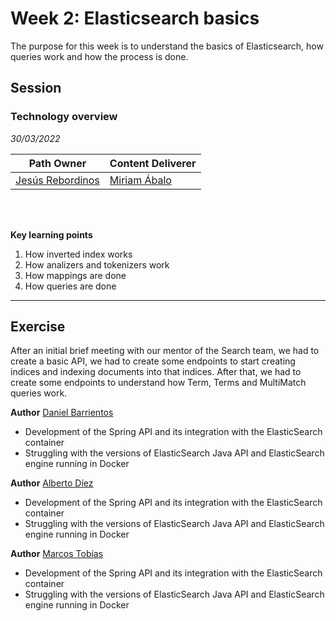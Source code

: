 # Week 2: Elasticsearch basics
The purpose for this week is to understand the basics of Elasticsearch, how queries work and how the process is done.

## Session
### Technology overview

*30/03/2022*

 **Path Owner** | **Content Deliverer** | 
| --- | --- | 
| [Jesús Rebordinos](https://github.com/jesus-rebor) | [Miriam Ábalo](https://github.com/MiriamLynx) |\

\
&nbsp;

**Key learning points**
1. How inverted index works
2. How analizers and tokenizers work
3. How mappings are done
4. How queries are done

****

## Exercise
After an initial brief meeting with our mentor of the Search team, we had to create a basic API, we had to create some endpoints to start creating indices and indexing documents into that indices. After that, we had to create some endpoints to understand how Term, Terms and MultiMatch queries work.

<Statement>

**Author** [Daniel Barrientos](https://github.com/DaniBAIG7)
- Development of the Spring API and its integration with the ElasticSearch container
- Struggling with the versions of ElasticSearch Java API and ElasticSearch engine running in Docker

**Author** [Alberto Díez](https://github.com/uo266536)
- Development of the Spring API and its integration with the ElasticSearch container
- Struggling with the versions of ElasticSearch Java API and ElasticSearch engine running in Docker

**Author** [Marcos Tobías](https://github.com/MarcosTobias)
- Development of the Spring API and its integration with the ElasticSearch container
- Struggling with the versions of ElasticSearch Java API and ElasticSearch engine running in Docker